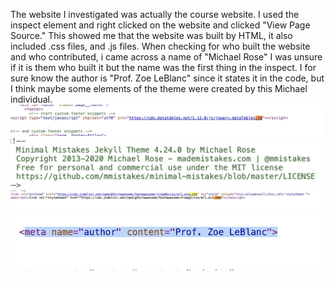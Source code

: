 The website I investigated was actually the course website. I used the inspect element and right clicked on the website and clicked "View Page 
Source." This showed me that the website was built by HTML, it also included .css files, and .js files. When checking for who built the website 
and who contributed, i came across a name of "Michael Rose" I was unsure if it is them who built it but the name was the first thing in the 
inspect. I for sure know the author is "Prof. Zoe LeBlanc" since it states it in the code, but I think maybe some elements of the theme were 
created by this Michael individual. 
![image](images/image.jpg)
![image](images/image1.jpg)
![image](images/image2.jpg)
![image](images/image3.jpg)

